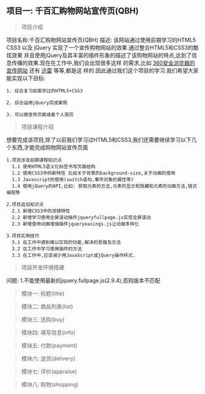 ## 项目一: 千百汇购物网站宣传页(QBH)

> 项目介绍
  
  项目名称:千百汇购物网站宣传页(QBH)
  描述: 该网站通过使用前期学习的HTML5 CSS3 以及 jQuery 实现了一个宣传购物网站的效果.通过整合HTML5和CSS3的酷炫效果
        并且使用jQuery及其丰富的插件形象的描述了该购物网站的特点,达到了信息传播的效果.现在在工作中,我们会出现很多这样
        的需求,比如 [360安全浏览器的宣传网站](http://se.360.cn/)  还有 [迅雷](http://www.xunlei.com/) 等等,都是这
        样的.因此通过我们这个项目的学习.我们希望大家能实现以下目标:
        
    1. 综合复习前面学过的HTML5+CSS3

    2. 综合运用jQuery完成案例

    3. 可以做宣传页面或者个人简历

> 项目课程介绍

  想要完成该项目,除了以前我们学习过HTML5和CSS3,我们还需要继续学习以下几个东西,才能完成购物网站宣传页面

    1.项目涉及前期课程知识点
      1.1 使用HTML5语义化标签书写页面结构
      1.2 使用CSS3中的新特性 比如关于背景的background-size,关于动画的使用
      1.3 Javascript的使用(switch语句,事件对象的属性等)
      1.4 使用jQuery的API,比如: 获取元素的方法,元素的显示和隐藏和元素的动画方法,链式编程等

    2.项目追加知识点
      2.1 新增CSS3中的滤镜特性
      2.2 新增学习使用全屏滚动插件jqueryfullpage.js实现全屏滚动
      2.3 新增使用动画增强插件jqueryeasings.js让动画多样化

    3.项目实用技巧
      3.1 在工作中遇到难以实现的功能,解决的思路及方法
      3.2 在工作中学习使用插件的方法
      3.3 在工作中,应该减少用JavaScript或jQuery操作样式.

> 项目开发环境搭建

  问题:
    1.不能使用最新的jquery.fullpage.js(2.9.4),否则版本不匹配


> 模块一: 标题(title) 

> 模块二: 商品列表(list)

> 模块三: 选购(buy) 

> 模块四: 填写信息(info)

> 模块五: 付款(payment) 

> 模块六: 送货(delivery) 

> 模块七: 评价(appraise) 

> 模块八: 购物(shopping)

